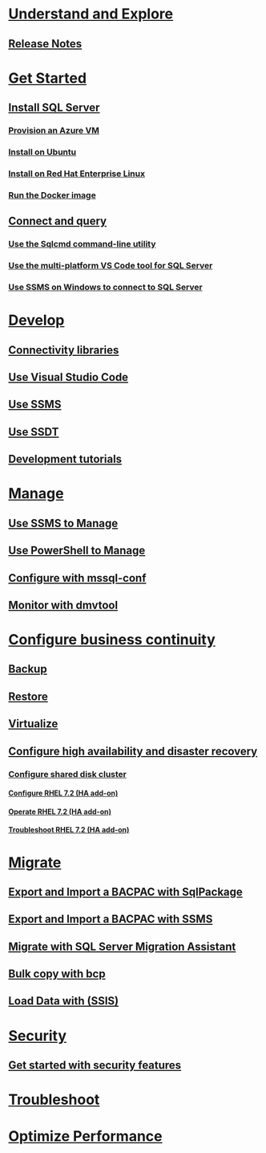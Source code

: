 # [Understand and Explore](sql-server-linux-overview.md)
## [Release Notes](sql-server-linux-release-notes.md)
# [Get Started](sql-server-linux-get-started-tutorial.md)
## [Install SQL Server](sql-server-linux-setup.md)
### [Provision an Azure VM](sql-server-linux-azure-virtual-machine.md)
### [Install on Ubuntu](sql-server-linux-setup-ubuntu.md)
### [Install on Red Hat Enterprise Linux](sql-server-linux-setup-red-hat.md)
### [Run the Docker image](sql-server-linux-setup-docker.md)
## [Connect and query](sql-server-linux-connect-and-query.md)
### [Use the Sqlcmd command-line utility](sql-server-linux-connect-and-query-sqlcmd.md)
### [Use the multi-platform VS Code tool for SQL Server](sql-server-linux-connect-and-query-vs-code.md)
### [Use SSMS on Windows to connect to SQL Server](sql-server-linux-connect-and-query-ssms.md)
# [Develop](sql-server-linux-develop-overview.md)
## [Connectivity libraries](sql-server-linux-develop-connectivity-libraries.md)
## [Use Visual Studio Code](sql-server-linux-develop-use-vscode.md)
## [Use SSMS](sql-server-linux-develop-use-ssms.md)
## [Use SSDT](sql-server-linux-develop-use-ssdt.md)
## [Development tutorials](sql-server-linux-connect-applications.md)
# [Manage](sql-server-linux-management-overview.md)
## [Use SSMS to Manage](sql-server-linux-manage-ssms.md)
## [Use PowerShell to Manage](sql-server-linux-manage-powershell.md)
## [Configure with mssql-conf](sql-server-linux-configure-mssql-conf.md)
## [Monitor with dmvtool](sql-server-linux-dmv-tool.md)
# [Configure business continuity](sql-server-linux-backup-overview.md)
## [Backup](sql-server-linux-backup-and-restore-database.md)
## [Restore](sql-server-linux-restore-database.md)
## [Virtualize](sql-server-linux-configure-high-availability-virtualize.md)
## [Configure high availability and disaster recovery](sql-server-linux-configure-high-availability-and-disaster-recovery.md)
### [Configure shared disk cluster](sql-server-linux-shared-disk-cluster-configure.md)
#### [Configure RHEL 7.2 (HA add-on)](sql-server-linux-shared-disk-cluster-red-hat-7-configure.md)
#### [Operate RHEL 7.2 (HA add-on)](sql-server-linux-shared-disk-cluster-red-hat-7-operate.md)
#### [Troubleshoot RHEL 7.2 (HA add-on)](sql-server-linux-shared-disk-cluster-red-hat-7-troubleshoot.md)
# [Migrate](sql-server-linux-migrate-overview.md)
## [Export and Import a BACPAC with SqlPackage](sql-server-linux-migrate-sqlpackage.md)
## [Export and Import a BACPAC with SSMS](sql-server-linux-migrate-ssms.md)
## [Migrate with SQL Server Migration Assistant](sql-server-linux-migrate-ssma.md)
## [Bulk copy with bcp](sql-server-linux-migrate-bcp.md)
## [Load Data with (SSIS)](sql-server-linux-migrate-ssis.md)
# [Security](sql-server-linux-security-overview.md)
## [Get started with security features](sql-server-linux-security-get-started.md)
# [Troubleshoot](sql-server-linux-troubleshooting-guide.md)
# [Optimize Performance](sql-server-linux-performance-get-started.md)
